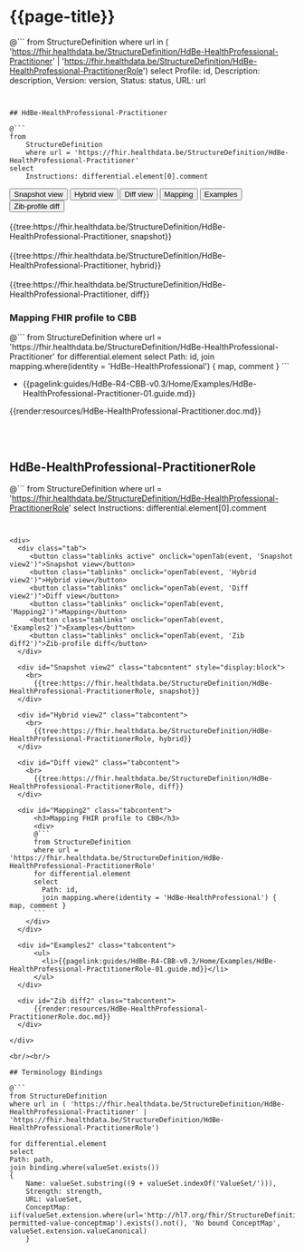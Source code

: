 # {{page-title}}

@```
from StructureDefinition
where url in ( 'https://fhir.healthdata.be/StructureDefinition/HdBe-HealthProfessional-Practitioner' | 'https://fhir.healthdata.be/StructureDefinition/HdBe-HealthProfessional-PractitionerRole')
select 
Profile: id,
Description: description,
Version: version,
Status: status,
URL: url
```


## HdBe-HealthProfessional-Practitioner

@```
from
	StructureDefinition
	where url = 'https://fhir.healthdata.be/StructureDefinition/HdBe-HealthProfessional-Practitioner'
select
	Instructions: differential.element[0].comment
```

<div>
  <div class="tab">
     <button class="tablinks active" onclick="openTab(event, 'Snapshot view')">Snapshot view</button>
     <button class="tablinks" onclick="openTab(event, 'Hybrid view')">Hybrid view</button>
     <button class="tablinks" onclick="openTab(event, 'Diff view')">Diff view</button>
     <button class="tablinks" onclick="openTab(event, 'Mapping')">Mapping</button>
     <button class="tablinks" onclick="openTab(event, 'Examples')">Examples</button>
     <button class="tablinks" onclick="openTab(event, 'Zib diff')">Zib-profile diff</button>
  </div>

  <div id="Snapshot view" class="tabcontent" style="display:block">
    <br>
      {{tree:https://fhir.healthdata.be/StructureDefinition/HdBe-HealthProfessional-Practitioner, snapshot}}
  </div>

  <div id="Hybrid view" class="tabcontent">
    <br>
      {{tree:https://fhir.healthdata.be/StructureDefinition/HdBe-HealthProfessional-Practitioner, hybrid}}
  </div>

  <div id="Diff view" class="tabcontent">
    <br>
      {{tree:https://fhir.healthdata.be/StructureDefinition/HdBe-HealthProfessional-Practitioner, diff}}
  </div>

  <div id="Mapping" class="tabcontent">      
      <h3>Mapping FHIR profile to CBB</h3>
      <div>
      @```
      from StructureDefinition
      where url = 'https://fhir.healthdata.be/StructureDefinition/HdBe-HealthProfessional-Practitioner'
      for differential.element 
      select 
        Path: id,
        join mapping.where(identity = 'HdBe-HealthProfessional') { map, comment }
      ```
    </div>
  </div>

  <div id="Examples" class="tabcontent">
      <ul>
        <li>{{pagelink:guides/HdBe-R4-CBB-v0.3/Home/Examples/HdBe-HealthProfessional-Practitioner-01.guide.md}}</li>
      </ul>
  </div>

  <div id="Zib diff" class="tabcontent">
      {{render:resources/HdBe-HealthProfessional-Practitioner.doc.md}}
  </div>

</div>

<br/><br/> 

## HdBe-HealthProfessional-PractitionerRole

@```
from
	StructureDefinition
	where url = 'https://fhir.healthdata.be/StructureDefinition/HdBe-HealthProfessional-PractitionerRole'
select
	Instructions: differential.element[0].comment
```


<div>
  <div class="tab">
     <button class="tablinks active" onclick="openTab(event, 'Snapshot view2')">Snapshot view</button>
     <button class="tablinks" onclick="openTab(event, 'Hybrid view2')">Hybrid view</button>
     <button class="tablinks" onclick="openTab(event, 'Diff view2')">Diff view</button>
     <button class="tablinks" onclick="openTab(event, 'Mapping2')">Mapping</button>
     <button class="tablinks" onclick="openTab(event, 'Examples2')">Examples</button>
     <button class="tablinks" onclick="openTab(event, 'Zib diff2')">Zib-profile diff</button>
  </div>

  <div id="Snapshot view2" class="tabcontent" style="display:block">
    <br>
      {{tree:https://fhir.healthdata.be/StructureDefinition/HdBe-HealthProfessional-PractitionerRole, snapshot}}
  </div>

  <div id="Hybrid view2" class="tabcontent">
    <br>
      {{tree:https://fhir.healthdata.be/StructureDefinition/HdBe-HealthProfessional-PractitionerRole, hybrid}}
  </div>

  <div id="Diff view2" class="tabcontent">
    <br>
      {{tree:https://fhir.healthdata.be/StructureDefinition/HdBe-HealthProfessional-PractitionerRole, diff}}
  </div>

  <div id="Mapping2" class="tabcontent">      
      <h3>Mapping FHIR profile to CBB</h3>
      <div>
      @```
      from StructureDefinition
      where url = 'https://fhir.healthdata.be/StructureDefinition/HdBe-HealthProfessional-PractitionerRole'
      for differential.element 
      select 
        Path: id,
        join mapping.where(identity = 'HdBe-HealthProfessional') { map, comment }
      ```
    </div>
  </div>

  <div id="Examples2" class="tabcontent">
      <ul>
        <li>{{pagelink:guides/HdBe-R4-CBB-v0.3/Home/Examples/HdBe-HealthProfessional-PractitionerRole-01.guide.md}}</li>
      </ul>
  </div>

  <div id="Zib diff2" class="tabcontent">
      {{render:resources/HdBe-HealthProfessional-PractitionerRole.doc.md}}
  </div>

</div>

<br/><br/> 

## Terminology Bindings

@```
from StructureDefinition
where url in ( 'https://fhir.healthdata.be/StructureDefinition/HdBe-HealthProfessional-Practitioner' | 'https://fhir.healthdata.be/StructureDefinition/HdBe-HealthProfessional-PractitionerRole')

for differential.element
select
Path: path,
join binding.where(valueSet.exists())
{
	Name: valueSet.substring((9 + valueSet.indexOf('ValueSet/'))),
	Strength: strength,
	URL: valueSet,
	ConceptMap: iif(valueSet.extension.where(url='http://hl7.org/fhir/StructureDefinition/11179-permitted-value-conceptmap').exists().not(), 'No bound ConceptMap', valueSet.extension.valueCanonical)
	}
```  